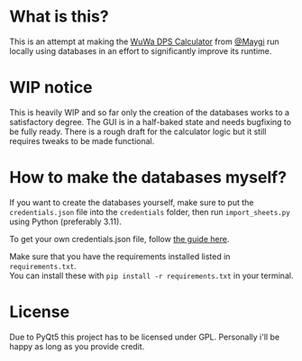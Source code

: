 # What is this?
This is an attempt at making the [WuWa DPS Calculator](https://docs.google.com/spreadsheets/d/1vTbG2HfkVxyqvNXF2taikStK-vJJf40QrWa06Fgj17c/edit#gid=0) from [@Maygi](https://github.com/Maygi) run locally using databases in an effort to significantly improve its runtime.

# WIP notice
This is heavily WIP and so far only the creation of the databases works to a satisfactory degree. The GUI is in a half-baked state and needs bugfixing to be fully ready. There is a rough draft for the calculator logic but it still requires tweaks to be made functional.

# How to make the databases myself?
If you want to create the databases yourself, make sure to put the `credentials.json` file into the `credentials` folder, then run `import_sheets.py` using Python (preferably 3.11).

To get your own credentials.json file, follow [the guide here](https://docs.gspread.org/en/latest/oauth2.html#for-end-users-using-oauth-client-id).

Make sure that you have the requirements installed listed in `requirements.txt`.  
You can install these with `pip install -r requirements.txt` in your terminal.

# License
Due to PyQt5 this project has to be licensed under GPL.
Personally i'll be happy as long as you provide credit.
